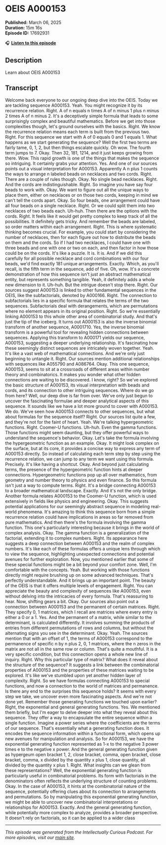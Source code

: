 # OEIS A000153

**Published:** March 06, 2025  
**Duration:** 15m 16s  
**Episode ID:** 17692931

🎧 **[Listen to this episode](https://intellectuallycurious.buzzsprout.com/2529712/episodes/17692931-oeis-a000153)**

## Description

Learn about OEIS A000153

## Transcript

Welcome back everyone to our ongoing deep dive into the OEIS. Today we are tackling sequence A000153. Yeah. You might recognize it by its recurrence relation. Right. A of n equals n times A of n minus 1 plus n minus 2 times A of n minus 2. It's a deceptively simple formula that leads to some surprisingly complex and beautiful mathematics. Before we get into those complexities though, let's ground ourselves with the basics. Right. We know the recurrence relation means each term is built from the previous two. Right. For this sequence we start with A of 0 equals 0 and 1 equals 1. What happens as we start generating the sequence? Well the first two terms are fairly tame, 0, 1, 2, but then things escalate quickly. Oh wow. The fourth term jumps to 7. Okay. Then 32, 181, 1214, and it just keeps growing from there. Wow. This rapid growth is one of the things that makes the sequence so intriguing. It certainly grabs your attention. Yes. And one of our sources points out a visual interpretation for A000153. Apparently A n plus 1 counts the ways to arrange n labeled beads on necklaces and two cords. Right. There are a couple of rules though. Okay. No single bead necklaces. Right. And the cords are indistinguishable. Right. So imagine you have say four beads to work with. Okay. We want to figure out all the unique ways to place them, either on necklaces or on those two cords, keeping in mind we can't tell the cords apart. Okay. So four beads, one arrangement could have all four beads on a single necklace. Right. Or we could split them into two necklaces of two beads each. Uh-huh. Then there are the options with the cords. Right. It feels like it would get pretty complex to keep track of all the possibilities. It definitely gets tricky. And remember the beads are labeled, so order matters within each arrangement. Right. This is where systematic thinking becomes crucial. For example, you could start by considering the number of necklaces, then for each figure out how to distribute the beads on them and the cords. So if I had two necklaces, I could have one with three beads and one with one or two on each, and then factor in how those could be on the cords. It's like a puzzle. It is. It is. And if we did this carefully for all possible necklace and cord combinations with our four beads, we'd find exactly 181 unique arrangements. Exactly. Which, as you'll recall, is the fifth term in the sequence, add of five. Oh, wow. It's a concrete demonstration of how this sequence isn't just an abstract mathematical entity, but represents something tangible. Yeah, it definitely adds a whole new dimension to it. Uh-huh. But the intrigue doesn't stop there. Right. Our sources suggest A000153 is linked to other fundamental sequences in the OEIS, like the subfactorials, denoted by A000166. Right. The connection to subfactorials lies in a specific formula that relates the terms of the two sequences. Subfactorials deal with derangements, which are permutations where no element appears in its original position. Right. So we're essentially linking A000153 to this whole other area of combinatorial study. And that's just the tip of the iceberg. It turns out A000153 is also the inverse binomial transform of another sequence, A0001710. Yes, the inverse binomial transform is a powerful tool for revealing hidden connections between sequences. Applying this transform to A000171 yields our sequence, A000153, suggesting a deeper underlying relationship. It's fascinating how these seemingly distinct sequences are intricately woven together. Yeah. It's like a vast web of mathematical connections. And we're only just beginning to untangle it. Right. Our sources mention additional relationships with sequences like A055790 and A086764. Okay. This one sequence, A000153, seems to sit at a crossroads of different areas within number theory and combinatorics. It makes you wonder what other hidden connections are waiting to be discovered. I know, right? So we've explored the basic structure of A000153, its visual interpretation with beads and cords, and its connection to other intriguing sequences. Where do we go from here? Well, our deep dive is far from over. We've only just begun to uncover the fascinating formulae and deeper analytical aspects of this sequence. It sounds like we have a lot more ground to cover with A000153. We do. We've seen how A000153 connects to other sequences, but what about formulas for the sequence itself? Right. Our sources list quite a few, and they're not for the faint of heart. Yeah. We're talking hypergeometric functions. Right. Coomer-U functions. Uh-huh. Even the gamma functions. Those functions might seem daunting, but they offer powerful ways to understand the sequence's behavior. Okay. Let's take the formula involving the hypergeometric function as an example. Okay. It might look complex on the surface, but at its core, it provides a concise way to express any term of A000153 directly. So instead of calculating each term step by step using the recurrence relation, we can jump to any term we want using this formula. Precisely. It's like having a shortcut. Okay. And beyond just calculating terms, the presence of the hypergeometric function hints at deeper connections. Hypergeometric functions pop up all over mathematics, from geometry and number theory to physics and even finance. So this formula isn't just a way to compute terms. Right. It's a bridge connecting A000153 to a broader mathematical landscape. Exactly. And it's not the only bridge. Another formula relates A000153 to the Coomer-U function, which is used extensively in fields like physics and engineering. Okay. This suggests potential applications for our seemingly abstract sequence in modeling real-world phenomena. It's amazing to think this sequence born from a simple recurrence relation could have implications in areas so far removed from pure mathematics. And then there's the formula involving the gamma function. This one's particularly interesting because it brings in the world of complex analysis. Okay. The gamma function is a generalization of the factorial, extending it to complex numbers. Right. Its appearance here suggests a deep connection between A000153 and the realm of complex numbers. It's like each of these formulas offers a unique lens through which to view the sequence, highlighting unexpected connections and potential avenues for further exploration. Now, you mentioned earlier that some of these special functions might be a bit beyond your comfort zone. Well, I'm comfortable with the concepts. Yeah. But working with those functions directly might require brushing up on some advanced techniques. That's perfectly understandable. And it brings up an important point. The beauty of the OEIS is that it offers multiple levels of engagement. Right. You can appreciate the beauty and complexity of sequences like A000153, even without delving into the intricacies of every formula. That's reassuring to hear. Now, shifting gears a bit. Okay. Our sources also point out a connection between A000153 and the permanent of certain matrices. Right. They specify 0, 1 matrices, which I recall are matrices where every entry is either a 0 or a 1. Yes. And the permanent of a matrix, while similar to the determinant, is calculated differently. It involves summing the products of entries from different permutations of rows and columns, but without the alternating signs you see in the determinant. Okay. Yeah. The sources mention that with an offset of 1, the terms of A000153 correspond to the permanence of specific n by n plus 2, 0, 1 matrices, where the n zeros in the matrix are not all in the same row or column. That's quite a mouthful. It is a very specific condition, but this connection opens a whole new line of inquiry. Right. Why this particular type of matrix? What does it reveal about the structure of the sequence? It suggests a link between the combinatorial properties of A000153 and the properties of these matrices waiting to be explored. It's like we've stumbled upon yet another hidden layer of complexity. Right. So we have formulas connecting A000153 to special functions, and now a connection to the world of matrices and permanence. Is there any end to the surprises this sequence holds? It seems with every step we take, we uncover even more fascinating aspects. And we're not done yet. Remember those generating functions we touched upon earlier? Right, the exponential and general generating functions. Yes. We mentioned them briefly, but I'm eager to delve deeper into what they reveal about this sequence. They offer a way to encapsulate the entire sequence within a single function. Imagine a power series where the coefficients are the terms of our sequence. That's essentially what a generating function does. It encodes the sequence information within a functional form, which opens up new avenues for manipulation and analysis. So for A000153, we have the exponential generating function represented as 1-x to the negative 3 power times e to the negative x power. And the general generating function given as hypergeum open bracket 1, 2, close bracket, comma, open bracket, close bracket, comma, x divided by the quantity x plus 1, close quantity, all divided by the quantity x plus 1. Right. What insights can we glean from these representations? Well, the exponential generating function is particularly useful in combinatorial problems. Its form with factorials in the denominators often reflects the underlying structure of counting problems. Okay. In the case of A000153, it hints at the combinatorial nature of the sequence, potentially offering clues about its connection to arrangements and permutations. So by manipulating this exponential generating function, we might be able to uncover new combinatorial interpretations or relationships for A000153. Exactly. And the general generating function, while potentially more complex to analyze, provides a broader perspective. It doesn't rely on factorials, so it can be applied to a wider class

---
*This episode was generated from the Intellectually Curious Podcast. For more episodes, visit our [main site](https://intellectuallycurious.buzzsprout.com).*
